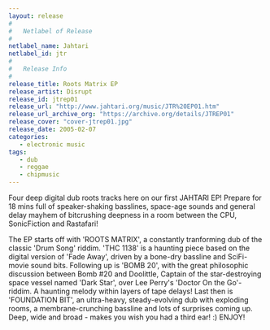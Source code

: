 ```yaml
---
layout: release
#
#   Netlabel of Release
#
netlabel_name: Jahtari
netlabel_id: jtr
#
#   Release Info
#
release_title: Roots Matrix EP
release_artist: Disrupt
release_id: jtrep01
release_url: "http://www.jahtari.org/music/JTR%20EP01.htm"
release_url_archive_org: "https://archive.org/details/JTREP01"
release_cover: "cover-jtrep01.jpg"
release_date: 2005-02-07
categories:
   - electronic music
tags:
   - dub
   - reggae
   - chipmusic
---
```

Four deep digital dub roots tracks here on our first JAHTARI EP! Prepare for 18 mins full of speaker-shaking basslines, space-age sounds and general delay mayhem of bitcrushing deepness in a room between the CPU, SonicFiction and Rastafari!

The EP starts off with 'ROOTS MATRIX', a constantly tranforming dub of the classic 'Drum Song' riddim. 'THC 1138' is a haunting piece based on the digital version of 'Fade Away', driven by a bone-dry bassline and SciFi-movie sound bits. Following up is 'BOMB 20', with the great philosophic discussion between Bomb #20 and Doolittle, Captain of the star-destroying space vessel named 'Dark Star', over Lee Perry's 'Doctor On the Go'-riddim. A haunting melody within layers of tape delays! Last then is 'FOUNDATION BIT', an ultra-heavy, steady-evolving dub with exploding rooms, a membrane-crunching bassline and lots of surprises coming up. Deep, wide and broad - makes you wish you had a third ear! :) ENJOY!
